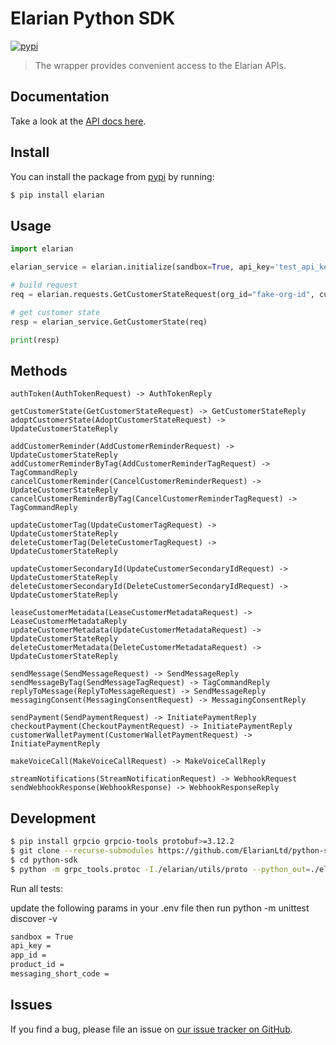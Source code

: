 # Elarian Python SDK

[![pypi](https://pypi.org/project/elarian)](https://pypi.org/project/elarian)

> The wrapper provides convenient access to the Elarian APIs.

## Documentation

Take a look at the [API docs here](http://docs.elarian.com).


## Install

You can install the package from [pypi](https://pypi.org/project/elarian) by running: 

```bash
$ pip install elarian
```

## Usage


```python
import elarian

elarian_service = elarian.initialize(sandbox=True, api_key='test_api_key')

# build request
req = elarian.requests.GetCustomerStateRequest(org_id="fake-org-id", customer_id="el_cst_35f-fake")

# get customer state
resp = elarian_service.GetCustomerState(req)

print(resp)

```

## Methods

```
authToken(AuthTokenRequest) -> AuthTokenReply

getCustomerState(GetCustomerStateRequest) -> GetCustomerStateReply
adoptCustomerState(AdoptCustomerStateRequest) -> UpdateCustomerStateReply

addCustomerReminder(AddCustomerReminderRequest) -> UpdateCustomerStateReply
addCustomerReminderByTag(AddCustomerReminderTagRequest) -> TagCommandReply
cancelCustomerReminder(CancelCustomerReminderRequest) -> UpdateCustomerStateReply
cancelCustomerReminderByTag(CancelCustomerReminderTagRequest) -> TagCommandReply

updateCustomerTag(UpdateCustomerTagRequest) -> UpdateCustomerStateReply
deleteCustomerTag(DeleteCustomerTagRequest) -> UpdateCustomerStateReply

updateCustomerSecondaryId(UpdateCustomerSecondaryIdRequest) -> UpdateCustomerStateReply
deleteCustomerSecondaryId(DeleteCustomerSecondaryIdRequest) -> UpdateCustomerStateReply

leaseCustomerMetadata(LeaseCustomerMetadataRequest) -> LeaseCustomerMetadataReply
updateCustomerMetadata(UpdateCustomerMetadataRequest) -> UpdateCustomerStateReply
deleteCustomerMetadata(DeleteCustomerMetadataRequest) -> UpdateCustomerStateReply

sendMessage(SendMessageRequest) -> SendMessageReply
sendMessageByTag(SendMessageTagRequest) -> TagCommandReply
replyToMessage(ReplyToMessageRequest) -> SendMessageReply
messagingConsent(MessagingConsentRequest) -> MessagingConsentReply

sendPayment(SendPaymentRequest) -> InitiatePaymentReply
checkoutPayment(CheckoutPaymentRequest) -> InitiatePaymentReply
customerWalletPayment(CustomerWalletPaymentRequest) -> InitiatePaymentReply

makeVoiceCall(MakeVoiceCallRequest) -> MakeVoiceCallReply

streamNotifications(StreamNotificationRequest) -> WebhookRequest
sendWebhookResponse(WebhookResponse) -> WebhookResponseReply
```


## Development

```bash
$ pip install grpcio grpcio-tools protobuf>=3.12.2
$ git clone --recurse-submodules https://github.com/ElarianLtd/python-sdk.git
$ cd python-sdk
$ python -m grpc_tools.protoc -I./elarian/utils/proto --python_out=./elarian/utils/generated --grpc_python_out=./elarian/utils/generated web.proto common.proto
```


Run all tests:

update the following params in your .env file then run python -m unittest discover -v

```bash
sandbox = True
api_key = 
app_id = 
product_id = 
messaging_short_code = 
```

## Issues

If you find a bug, please file an issue on [our issue tracker on GitHub](https://github.com/ElarianLtd/javascript-sdk/issues).